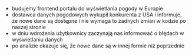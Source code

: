 - budujemy frontend portalu do wyświetlania pogody w Europie
- dostawca danych pogodowych wykupił konkurenta z USA i informuje, że nowe dane są dostępne i nie wymaga to żadnych zmian w kodzie po naszej stronie
- w dniu wdrożenia użytkownicy zaczynają nas informować o błędach w wyświetlaniu danych
- po analizie okazuje się, że nowe dane są w innej formie niż poprzednie
